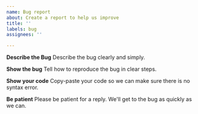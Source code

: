 ```yaml
---
name: Bug report
about: Create a report to help us improve
title: ''
labels: bug
assignees: ''

---
```


**Describe the Bug**
Describe the bug clearly and simply.

**Show the bug**
Tell how to reproduce the bug in clear steps.

**Show your code**
Copy-paste your code so we can make sure there is no syntax error.

**Be patient**
Please be patient for a reply. We'll get to the bug as quickly as we can.
